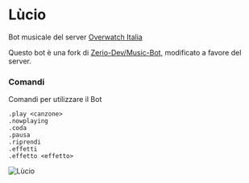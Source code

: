 
# Lùcio
Bot musicale del server [Overwatch Italia](https://discord.gg/overwatchitalia)

Questo bot è una fork di [Zerio-Dev/Music-Bot](https://github.com/ZerioDev/Music-bot), modificato a favore del server.
### Comandi
Comandi per utilizzare il Bot

```
.play <canzone>
.nowplaying
.coda
.pausa 
.riprendi
.effetti   
.effetto <effetto>
```

![Lùcio](https://cdn.discordapp.com/attachments/780836554192191538/789413459414614036/Informazioni.png)
